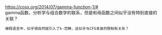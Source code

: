 https://cosx.org/2014/07/gamma-function-1/#  
gamma函数，分析学与组合数学的联系，但是和母函数之间似乎没有特别直接的关联？

    编程语言中，似乎很自然就引入了k-范畴，这似乎与CFG本身的限制有关系？
